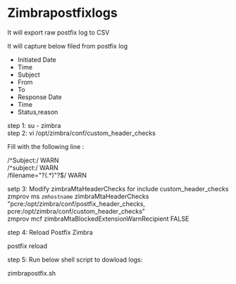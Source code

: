 # Zimbrapostfixlogs


It will export raw postfix log to CSV 

It will capture below filed from postfix log
- Initiated Date
- Time
- Subject
- From
- To
- Response Date
- Time
- Status,reason




step 1: su - zimbra  
step 2: vi /opt/zimbra/conf/custom_header_checks  

Fill with the following line :  

 /^Subject:/ WARN  
 /^subject:/ WARN  
 /filename=\"?(.*)\"?$/ WARN  



setp 3: Modify zimbraMtaHeaderChecks for include custom_header_checks  
zmprov ms `zmhostname` zimbraMtaHeaderChecks "pcre:/opt/zimbra/conf/postfix_header_checks, pcre:/opt/zimbra/conf/custom_header_checks"  
zmprov mcf zimbraMtaBlockedExtensionWarnRecipient FALSE  

step 4: Reload Postfix Zimbra

postfix reload

step 5: Run below shell script to dowload logs:  

zimbrapostfix.sh


